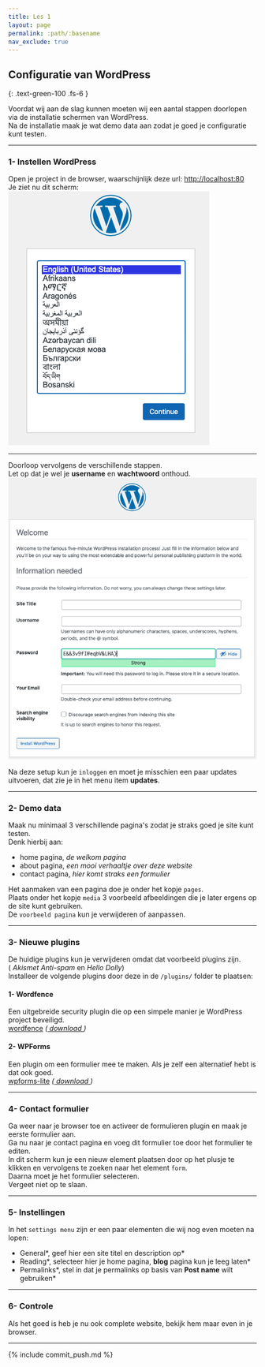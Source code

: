 ```yaml
---
title: Les 1
layout: page
permalink: :path/:basename
nav_exclude: true
---
```


## Configuratie van WordPress
{: .text-green-100 .fs-6 }

Voordat wij aan de slag kunnen moeten wij een aantal stappen doorlopen via de installatie schermen van WordPress.  
Na de installatie maak je wat demo data aan zodat je goed je configuratie kunt testen.  

---
### 1- Instellen WordPress
Open je project in de browser, waarschijnlijk deze url: [http://localhost:80](http://localhost:80)  
Je ziet nu dit scherm:  
![language chooser](img/language-chooser.png)  

---
Doorloop vervolgens de verschillende stappen.  
Let op dat je wel je **username** en **wachtwoord** onthoud.  
![setup](img/Setup.png)  

Na deze setup kun je `inloggen` en moet je misschien een paar updates uitvoeren, dat zie je in het menu item **updates**.  

---
### 2- Demo data
Maak nu minimaal 3 verschillende pagina's zodat je straks goed je site kunt testen.  
Denk hierbij aan:
- home pagina, _de welkom pagina_
- about pagina, _een mooi verhaaltje over deze website_
- contact pagina, _hier komt straks een formulier_

Het aanmaken van een pagina doe je onder het kopje `pages`.  
Plaats onder het kopje `media` 3 voorbeeld afbeeldingen die je later ergens op de site kunt gebruiken.  
De `voorbeeld pagina` kun je verwijderen of aanpassen.  

---
### 3- Nieuwe plugins
De huidige plugins kun je verwijderen omdat dat voorbeeld plugins zijn.  
( _Akismet Anti-spam_ en _Hello Dolly_)  
Installeer de volgende plugins door deze in de `/plugins/` folder te plaatsen:
#### 1- Wordfence  
Een uitgebreide security plugin die op een simpele manier je WordPress project beveiligd.  
[wordfence](https://www.wordfence.com/) _([ download ](_data/wordfence.zip))_

#### 2- WPForms
Een plugin om een formulier mee te maken. Als je zelf een alternatief hebt is dat ook goed.  
[wpforms-lite](https://wordpress.org/plugins/wpforms-lite/) _([ download ](_data/wpforms-lite.1.8.7.2.zip))_

---
### 4- Contact formulier
Ga weer naar je browser toe en activeer de formulieren plugin en maak je eerste formulier aan.  
Ga nu naar je contact pagina en voeg dit formulier toe door het formulier te editen.  
In dit scherm kun je een nieuw element plaatsen door op het plusje te klikken en vervolgens te zoeken naar het element `form`.  
Daarna moet je het formulier selecteren.  
Vergeet niet op te slaan.  

---
### 5- Instellingen
In het `settings menu` zijn er een paar elementen die wij nog even moeten na lopen:
- General*, geef hier een site titel en description op*
- Reading*, selecteer hier je home pagina, **blog** pagina kun je leeg laten*
- Permalinks*, stel in dat je permalinks op basis van **Post name** wilt gebruiken* 

---
### 6- Controle
Als het goed is heb je nu ook complete website, bekijk hem maar even in je browser.

---
{% include commit_push.md %}


